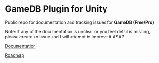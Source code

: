 # GameDB Plugin for Unity
Public repo for documentation and tracking issues for **GameDB (Free/Pro)**

Note: If any of the documentation is unclear or you feel detail is missing, please create an issue and I will attempt to improve it ASAP

[Documentation](https://reefbarman.github.io/gamedb-unity-plugin/)

[Roadmap](https://reefbarman.github.io/gamedb-unity-plugin/roadmappage.html)
